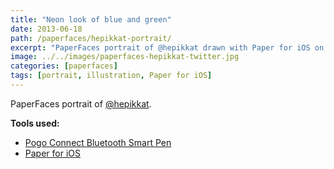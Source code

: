 ```yaml
---
title: "Neon look of blue and green"
date: 2013-06-18
path: /paperfaces/hepikkat-portrait/
excerpt: "PaperFaces portrait of @hepikkat drawn with Paper for iOS on an iPad."
image: ../../images/paperfaces-hepikkat-twitter.jpg
categories: [paperfaces]
tags: [portrait, illustration, Paper for iOS]
---
```


PaperFaces portrait of [@hepikkat](https://twitter.com/hepikkat).

**Tools used:**

- [Pogo Connect Bluetooth Smart Pen](https://www.amazon.com/gp/product/B009K448L4/ref=as_li_ss_tl?ie=UTF8&camp=1789&creative=390957&creativeASIN=B009K448L4&linkCode=as2&tag=mademist-20)
- [Paper for iOS](https://paper.bywetransfer.com/)
